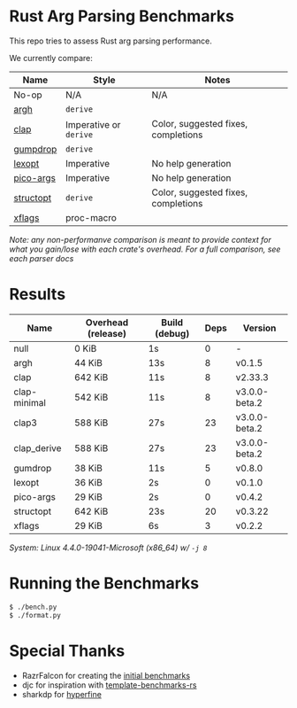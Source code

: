 # Rust Arg Parsing Benchmarks

This repo tries to assess Rust arg parsing performance.

We currently compare:

Name                                                 | Style                 | Notes
-----------------------------------------------------|-----------------------|------
No-op                                                | N/A                   | N/A
[argh](https://github.com/google/argh)               | `derive`              |
[clap](https://github.com/clap-rs/clap)              | Imperative or `derive`| Color, suggested fixes, completions
[gumpdrop](https://github.com/murarth/gumdrop)       | `derive`              |
[lexopt](https://github.com/blyxxyz/lexopt)          | Imperative            | No help generation
[pico-args](https://github.com/razrfalcon/pico-args) | Imperative            | No help generation
[structopt](https://github.com/texitoi/structopt)    | `derive`              | Color, suggested fixes, completions
[xflags](https://github.com/matklad/xflags)          | proc-macro            |

*Note: any non-performanve comparison is meant to provide context for what you
gain/lose with each crate's overhead.  For a full comparison, see each parser
docs*

# Results

Name | Overhead (release) | Build (debug) | Deps | Version
-----|--------------------|---------------|------|--------
null | 0 KiB | 1s | 0 | -
argh | 44 KiB | 13s | 8 | v0.1.5
clap | 642 KiB | 11s | 8 | v2.33.3
clap-minimal | 542 KiB | 11s | 8 | v3.0.0-beta.2
clap3 | 588 KiB | 27s | 23 | v3.0.0-beta.2
clap_derive | 588 KiB | 27s | 23 | v3.0.0-beta.2
gumdrop | 38 KiB | 11s | 5 | v0.8.0
lexopt | 36 KiB | 2s | 0 | v0.1.0
pico-args | 29 KiB | 2s | 0 | v0.4.2
structopt | 642 KiB | 23s | 20 | v0.3.22
xflags | 29 KiB | 6s | 3 | v0.2.2

*System: Linux 4.4.0-19041-Microsoft (x86_64) w/ `-j 8`*

# Running the Benchmarks

```bash
$ ./bench.py
$ ./format.py
```

# Special Thanks

- RazrFalcon for creating the [initial benchmarks](https://github.com/RazrFalcon/pico-args)
- djc for inspiration with [template-benchmarks-rs](https://github.com/djc/template-benchmarks-rs)
- sharkdp for [hyperfine](https://github.com/sharkdp/hyperfine)
